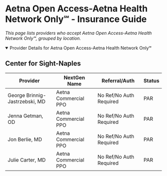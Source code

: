 # Aetna Open Access-Aetna Health Network Only℠ - Insurance Guide

*This page lists providers who accept Aetna Open Access-Aetna Health Network Only℠, grouped by location.*

<details open><summary>Provider Details for Aetna Open Access-Aetna Health Network Only℠</summary>

## Center for Sight-Naples

| Provider | NextGen Name | Referral/Auth | Status |
|----------|-------------|--------------|--------|
| George Brinnig-Jastrzebski, MD | Aetna Commercial PPO | No Ref/No Auth Required | PAR |
| Jenna Getman, OD | Aetna Commercial PPO | No Ref/No Auth Required | PAR |
| Jon Berlie, MD | Aetna Commercial PPO | No Ref/No Auth Required | PAR |
| Julie Carter, MD | Aetna Commercial PPO | No Ref/No Auth Required | PAR |

</details>

